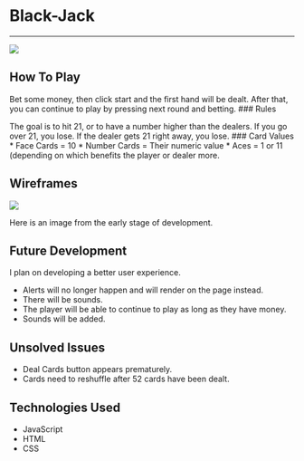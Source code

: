 # Black-Jack 
***
<img src='https://i.imgur.com/Z2vDKU0.png'>


## How To Play 
<p> Bet some money, then click start and the first hand will be dealt. After that, you can continue to play by pressing next round and betting.
### Rules
<p> The goal is to hit 21, or to have a number higher than the dealers. If you go over 21, you lose. If the dealer gets 21 right away, you lose. 
### Card Values
* Face Cards = 10
* Number Cards = Their numeric value
* Aces = 1 or 11 (depending on which benefits the player or dealer more.

## Wireframes

<img src='https://i.imgur.com/hU9dP3N.png'>
<p> Here is an image from the early stage of development. 

## Future Development
<p> I plan on developing a better user experience.  

* Alerts will no longer happen and will render on the page instead.
* There will be sounds.
* The player will be able to continue to play as long as they have money.
* Sounds will be added.

## Unsolved Issues
* Deal Cards button appears prematurely.
* Cards need to reshuffle after 52 cards have been dealt.

## Technologies Used
* JavaScript
* HTML
* CSS




